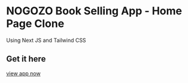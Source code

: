 # NOGOZO Book Selling App - Home Page Clone

Using Next JS and Tailwind CSS

## Get it here

[view app now]('https://nogozo-home-page-clone.vercel.app/')
